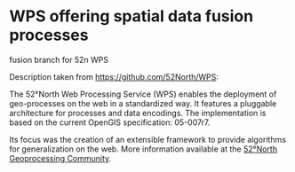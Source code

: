 # WPS offering spatial data fusion processes

fusion branch for 52n WPS

Description taken from https://github.com/52North/WPS:

The 52°North Web Processing Service (WPS) enables the deployment of geo-processes on the web in
a standardized way. It features a pluggable architecture for processes and data encodings.
The implementation is based on the current OpenGIS specification: 05-007r7.

Its focus was the creation of an extensible framework to provide algorithms for generalization on the web.
More information available at the [52°North Geoprocessing Community](http://52north.org/geoprocessing).
